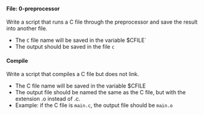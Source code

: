 #### File: 0-preprocessor
Write a script that runs a C file through the preprocessor and save the result into another file.

- The `C` file name will be saved in the variable $CFILE`
- The output should be saved in the file `c`

#### Compile
Write a script that compiles a C file but does not link.

- The C file name will be saved in the variable $CFILE
- The output file should be named the same as the C file, but with the extension .o instead of .c.
- Example: if the C file is `main.c`, the output file should be `main.o`
